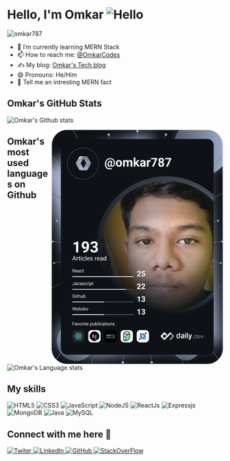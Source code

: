# Hello, I'm Omkar <img src="https://github.com/TheDudeThatCode/TheDudeThatCode/blob/master/Assets/Developer.gif" alt="Hello" width="29px" height="29px">

<p align="left"> <img src="https://komarev.com/ghpvc/?username=omkar787&label=Profile%20views&color=0e75b6&style=flat" alt="omkar787" /> </p>

- 🌱 I’m currently learning MERN Stack
- 📫 How to reach me: [@OmkarCodes](https://twitter.com/OmkarCodes)
- ✍️ My blog: [Omkar's Tech blog](https://omkartech.hashnode.dev)
- 😄 Pronouns: He/Him
- 👊 Tell me an intresting MERN fact


## Omkar's GitHub Stats

<img  src="https://github-readme-stats.vercel.app/api?username=omkar787&show_icons=true&theme=radical&hide_title=true" alt="Omkar's Github stats"/>
<!-- ![Omkar's GitHub stats](https://github-readme-stats.vercel.app/api?username=omkar787&show_icons=true&theme=radical&hide_title=true) -->


<a href="https://app.daily.dev/omkar787"><img src="https://github.com/omkar787/omkar787/blob/main/devcard.svg" width="400" align="right" alt="Omkar Bhoir's Dev Card"/></a>
## Omkar's most used languages on Github

![Omkar's Language stats](https://github-readme-stats.vercel.app/api/top-langs?username=omkar787&show_icons=true&locale=en&layout=compact&theme=radical&hide_title=true)



## My skills

![HTML5](https://img.shields.io/badge/HTML5-E34F26?style=for-the-badge&logo=html5&logoColor=white)
![CSS3](https://img.shields.io/badge/CSS3-1572B6?style=for-the-badge&logo=css3&logoColor=white)
![JavaScript](https://img.shields.io/badge/JavaScript-F7DF1E?style=for-the-badge&logo=javascript&logoColor=black)
![NodeJS](https://img.shields.io/badge/Node.js-43853D?style=for-the-badge&logo=node.js&logoColor=white)
![ReactJs](https://img.shields.io/badge/React-20232A?style=for-the-badge&logo=react&logoColor=61DAFB)
![Expressjs](https://img.shields.io/badge/Express.js-404D59?style=for-the-badge)
![MongoDB](https://img.shields.io/badge/MongoDB-4EA94B?style=for-the-badge&logo=mongodb&logoColor=white)
![Java](https://img.shields.io/badge/Java-007396?style=for-the-badge&logo=java&logoColor=white)
![MySQL](https://img.shields.io/badge/MySQL-4479A1?style=for-the-badge&logo=MySQL&logoColor=white)

## Connect with me here 🤝

<a href="https://twitter.com/OmkarCodes" alt="@OmkarCodes">
  <img            src="https://camo.githubusercontent.com/35b0b8bfbd8840f35607fb56ad0a139047fd5d6e09ceb060c5c6f0a5abd1044c/68747470733a2f2f6564656e742e6769746875622e696f2f537570657254696e7949636f6e732f696d616765732f7376672f747769747465722e737667" width="40px" alt="Twiter">
 </a>

<a href="https://www.linkedin.com/in/omkar-bhoir-6b0a71211" alt="Omkar Bhoir">
  <img    src="https://camo.githubusercontent.com/c8a9c5b414cd812ad6a97a46c29af67239ddaeae08c41724ff7d945fb4c047e5/68747470733a2f2f6564656e742e6769746875622e696f2f537570657254696e7949636f6e732f696d616765732f7376672f6c696e6b6564696e2e737667" width="40px" alt="LinkedIn">
</a>

<a href="https://github.com/omkar787" alt="omkar787">
  <img src="https://camo.githubusercontent.com/b079fe922f00c4b86f1b724fbc2e8141c468794ce8adbc9b7456e5e1ad09c622/68747470733a2f2f6564656e742e6769746875622e696f2f537570657254696e7949636f6e732f696d616765732f7376672f6769746875622e737667" width="40px" alt="GitHub">
  </a>
  
<a href="https://stackoverflow.com/users/15673077/omkar" alt="omkar">
  <img src="https://camo.githubusercontent.com/ad1dcdc76b0be1423e54a791d31311e91e8e89bb8492be214cfc3390e24c323d/68747470733a2f2f6564656e742e6769746875622e696f2f537570657254696e7949636f6e732f696d616765732f7376672f737461636b6f766572666c6f772e737667" width="40px" alt="StackOverFlow">
  
<br clear="right"/>

